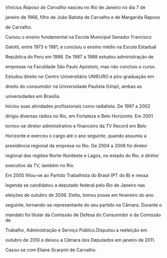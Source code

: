 

*Vinícius Raposo de Carvalho* nasceu no Rio de Janeiro no dia 7 de

janeiro de 1966, filho de João Batista de Carvalho e de Margarida Raposo

de Carvalho.



Cursou o ensino fundamental na Escola Municipal Senador Francisco

Galotti, entre 1973 e 1981, e concluiu o ensino médio na Escola Estadual

República do Peru em 1986. De 1987 a 1988 estudou administração de

empresas na Faculdade São Paulo Apóstolo, mas não concluiu o curso.

Estudou direito no Centro Universitário UNIEURO e pós-graduação em

direito do consumidor na Universidade Paulista (Unip), ambas as

universidades em Brasília.



Iniciou suas atividades profissionais como radialista. De 1997 a 2002

dirigiu diversas rádios no Rio, em Fortaleza e Belo Horizonte. Em 2001

tornou-se diretor administrativo e financeiro da TV Record em Belo

Horizonte e exerceu o cargo até o ano seguinte, quando assumiu a

presidência regional da empresa no Rio. De 2004 a 2006 foi diretor

regional das regiões Norte-Nordeste e Lagos, no estado do Rio, e diretor

executivo da TV, também no Rio.



Em 2005 filiou-se ao Partido Trabalhista do Brasil (PT do B) e nessa

legenda se candidatou a deputado federal pelo Rio de Janeiro nas

eleições de outubro de 2006. Eleito, tomou posse em fevereiro do ano

seguinte, tornando-se representante do seu partido na Câmara. Durante o

mandato foi titular da Comissão de Defesa do Consumidor e da Comissão de

Trabalho, Administração e Serviço Público.Disputou a reeleição em

outubro de 2010 e deixou a Câmara dos Deputados em janeiro de 2011.



Casou-se com Eliane Scarpini de Carvalho.



